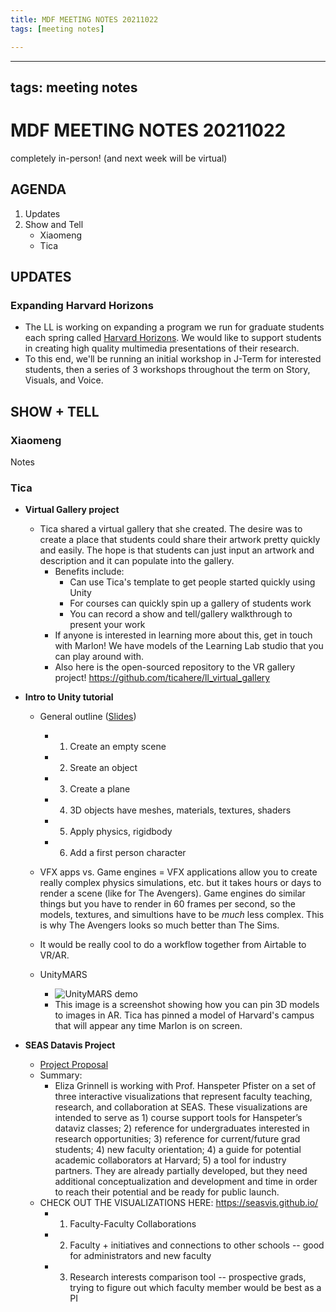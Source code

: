```yaml
---
title: MDF MEETING NOTES 20211022
tags: [meeting notes]

---
```


---
tags: meeting notes
---

# MDF MEETING NOTES 20211022

completely in-person! (and next week will be virtual)

## AGENDA
1. Updates
2. Show and Tell
    - Xiaomeng
    - Tica


## UPDATES

### Expanding Harvard Horizons
- The LL is working on expanding a program we run for graduate students each spring called [Harvard Horizons](https://gsas.harvard.edu/academics/professional-development/harvard-horizons). We would like to support students in creating high quality multimedia presentations of their research.
- To this end, we'll be running an initial workshop in J-Term for interested students, then a series of 3 workshops throughout the term on Story, Visuals, and Voice.


## SHOW + TELL
### Xiaomeng
Notes

### Tica
- **Virtual Gallery project**
    - Tica shared a virtual gallery that she created. The desire was to create a place that students could share their artwork pretty quickly and easily. The hope is that students can just input an artwork and description and it can populate into the gallery.
        - Benefits include:
            - Can use Tica's template to get people started quickly using Unity
            - For courses can quickly spin up a gallery of students work
            - You can record a show and tell/gallery walkthrough to present your work
        -    If anyone is interested in learning more about this, get in touch with Marlon! We have models of the Learning Lab studio that you can play around with.
        -    Also here is the open-sourced repository to the VR gallery project! https://github.com/ticahere/ll_virtual_gallery
- **Intro to Unity tutorial**
    - General outline ([Slides](https://docs.google.com/presentation/d/1KF3giG94M3bvd54hdqesugrsnMmX1VkIfQkW9lD_yUQ/edit#slide=id.p))
        -  1. Create an empty scene
        - 2. Sreate an object
        - 3. Create a plane
        - 4. 3D objects have meshes, materials, textures, shaders
        - 5. Apply physics, rigidbody
        - 6. Add a first person character
    
    - VFX apps vs. Game engines = VFX applications allow you to create really complex physics simulations, etc. but it takes hours or days to render a scene (like for The Avengers). Game engines do similar things but you have to render in 60 frames per second, so the models, textures, and simultions have to be *much* less complex. This is why The Avengers looks so much better than The Sims. 
    - It would be really cool to do a workflow together from Airtable to VR/AR.
    - UnityMARS
        - ![UnityMARS demo](https://files.slack.com/files-pri/T0HTW3H0V-F02JNJWP04V/screenshot_20211022-113005.png?pub_secret=e994a58460)
        - This image is a screenshot showing how you can pin 3D models to images in AR. Tica has pinned a model of Harvard's campus that will appear any time Marlon is on screen.

- **SEAS Datavis Project** 
    - [Project Proposal](https://docs.google.com/document/d/1vFqCUo2oLfNSgmHIz5CJ6UsPfugY8jr4DdLbu2KhLtI/edit#)
    - Summary:
        - Eliza Grinnell is working with Prof. Hanspeter Pfister on a set of three interactive visualizations that represent faculty teaching, research, and collaboration at SEAS. These visualizations are intended to serve as 1) course support tools for Hanspeter’s dataviz classes; 2) reference for undergraduates interested in research opportunities; 3) reference for current/future grad students; 4) new faculty orientation; 4) a guide for potential academic collaborators at Harvard; 5) a tool for industry partners. They are already partially developed, but they need additional conceptualization and development and time in order to reach their potential and be ready for public launch.
    - CHECK OUT THE VISUALIZATIONS HERE: https://seasvis.github.io/
        * 1. Faculty-Faculty Collaborations
        * 2. Faculty + initiatives and connections to other schools -- good for administrators and new faculty
        * 3. Research interests comparison tool -- prospective grads, trying to figure out which faculty member would be best as a PI






